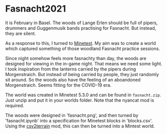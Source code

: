 # Fasnacht2021

It is February in Basel. The woods of Lange Erlen should be full of pipers, drummers and Guggenmusik bands practising for Fasnacht. But instead, they are silent.

As a response to this, I turned to [Minetest](https://www.minetest.net/). My aim was to create a world which captured something of those woodland Fasnacht practice sessions.

Since night somehow feels more fasnachty than day, the woods are designed for viewing in the in-game night. That means we need some light. I took inspiration from the lanterns carried by the pipers during Morgenstraich. But instead of being carried by people, they just randomly sit around. So the woods also have the feeling of an aboandoned Morgenstraich. Seems fitting for the COVID-19 era.

The world was created in Minetest 5.3.0 and can be found in `fasnacht.zip`. Just unzip and put it in your worlds folder. Note that the nyancat mod is required.

The woods were designed in 'fasnacht.png', and then turned by 'fasnacht.ipynb' into a specification for Minetest blocks in 'blocks.csv'. Using the [csv2terrain](https://github.com/quantumjim/csv2terrain) mod, this can then be turned into a Mintest world.

